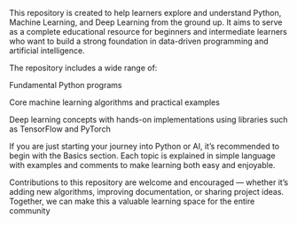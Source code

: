 This repository is created to help learners explore and understand Python, Machine Learning, and Deep Learning from the ground up.
It aims to serve as a complete educational resource for beginners and intermediate learners who want to build a strong foundation in data-driven programming and artificial intelligence.

The repository includes a wide range of:

Fundamental Python programs

Core machine learning algorithms and practical examples

Deep learning concepts with hands-on implementations using libraries such as TensorFlow and PyTorch

If you are just starting your journey into Python or AI, it’s recommended to begin with the Basics section.
Each topic is explained in simple language with examples and comments to make learning both easy and enjoyable.

Contributions to this repository are welcome and encouraged — whether it’s adding new algorithms, improving documentation, or sharing project ideas.
Together, we can make this a valuable learning space for the entire community
